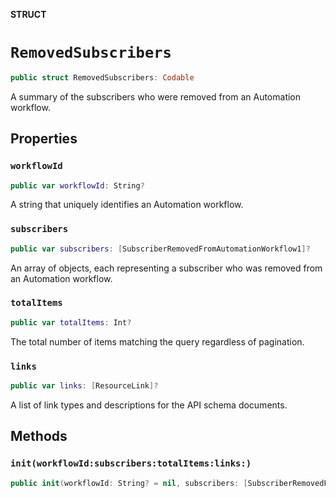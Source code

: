 **STRUCT**

# `RemovedSubscribers`

```swift
public struct RemovedSubscribers: Codable
```

A summary of the subscribers who were removed from an Automation workflow.

## Properties
### `workflowId`

```swift
public var workflowId: String?
```

A string that uniquely identifies an Automation workflow.

### `subscribers`

```swift
public var subscribers: [SubscriberRemovedFromAutomationWorkflow1]?
```

An array of objects, each representing a subscriber who was removed from an Automation workflow.

### `totalItems`

```swift
public var totalItems: Int?
```

The total number of items matching the query regardless of pagination.

### `links`

```swift
public var links: [ResourceLink]?
```

A list of link types and descriptions for the API schema documents.

## Methods
### `init(workflowId:subscribers:totalItems:links:)`

```swift
public init(workflowId: String? = nil, subscribers: [SubscriberRemovedFromAutomationWorkflow1]? = nil, totalItems: Int? = nil, links: [ResourceLink]? = nil)
```
